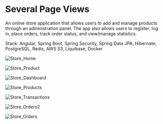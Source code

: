 # Several Page Views

An online store application that allows users to add and manage products through an administration panel. The app also allows users to register, log in, place orders, track order status, and view/manage statistics.

Stack: Angular, Spring Boot, Spring Security, Spring Data JPA, Hibernate, PostgreSQL, Redis, AWS S3, Liquibase, Docker

![Store_Home](https://github.com/user-attachments/assets/5add064a-3f5c-470b-8b8f-f1d8c5890668)

![Store_Product](https://github.com/user-attachments/assets/e74b0379-8add-4613-9f58-c8e828fa0414)

![Store_Dashboard](https://github.com/user-attachments/assets/3fac2c2a-a9db-44b6-bdd5-9833d56a1e8d)

![Store_Products](https://github.com/user-attachments/assets/f50c53f8-ed05-4f73-aa04-c2f95e7b543f)

![Store_Transactions](https://github.com/user-attachments/assets/ef8756ed-afb7-4dd4-856c-f1527c0ab39b)

![Store_Orders2](https://github.com/user-attachments/assets/d1fc0f0c-cd24-4126-a3d8-8219ac96d88f)

![Store_Orders](https://github.com/user-attachments/assets/599ce98d-cc1a-43ce-b9e1-063f0a3d8e6e)
